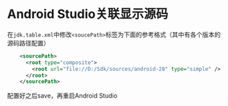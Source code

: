 # Android Studio关联显示源码

在`jdk.table.xml`中修改`<soucePath>`标签为下面的参考格式（其中有各个版本的源码路径配置）

```xml
    <sourcePath>
      <root type="composite">
        <root url="file://D:/Sdk/sources/android-28" type="simple" />
      </root>
    </sourcePath>
```
配置好之后save，再重启Android Studio